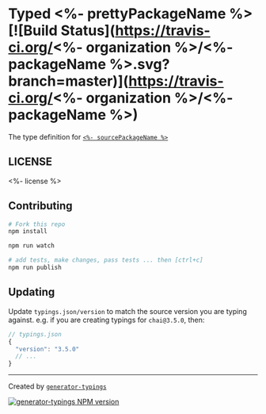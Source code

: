 # Typed <%- prettyPackageName %>  [![Build Status](https://travis-ci.org/<%- organization %>/<%- packageName %>.svg?branch=master)](https://travis-ci.org/<%- organization %>/<%- packageName %>)


The type definition for [`<%- sourcePackageName %>`](<%- sourcePackageUrl %>)

## LICENSE

<%- license %>

## Contributing

```sh
# Fork this repo
npm install

npm run watch

# add tests, make changes, pass tests ... then [ctrl+c]
npm run publish
```

## Updating

Update `typings.json/version` to match the source version you are typing against.
e.g. if you are creating typings for `chai@3.5.0`, then:

```js
// typings.json
{
  "version": "3.5.0"
  // ...
}
```

----

Created by [`generator-typings`](https://github.com/typings/generator-typings)

[![generator-typings NPM version][generator-typings-npm-image]][generator-typings-npm-url]

[generator-typings-npm-image]: https://badge.fury.io/js/generator-typings.svg
[generator-typings-npm-url]: https://npmjs.org/package/generator-typings
